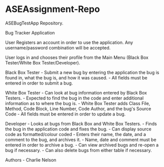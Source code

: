 # ASEAssignment-Repo
ASEBugTestApp Repository.

Bug Tracker Application

User Registers an account in order to use the application. Any username/password combination will be accepted.

User logs in and chooses their profile from the Main Menu (Black Box Tester/White Box Tester/Developer).

Black Box Tester - Submit a new bug by entering the application the bug is found in, what the bug is, and how it was caused.
                 - All fields must be entered in order to submit a bug.

White Box Tester - Can look at bug information entered by Black Box Testers.
                 - Expected to find the bug in the code and enter additional information as to where the bug is.
                 - White Box Tester adds Class File, Method, Code Block, Line Number, Code Author, and the bug's Source Code
                 - All fields must be entered in order to update a bug.

Developer - Looks at bugs from Black Box and White Box Testers.
          - Finds the bug in the application code and fixes the bug.
          - Can display source code as formatted/colour coded
          - Enters their name, the date, and a comment to the bug, and archives it.
          - Name, date and comment must be entered in order to archive a bug.
          - Can view archived bugs and re-open a bug if necessary.
          - Can also delete bugs from either table if necessary.
          
Authors - Charlie Nelson
